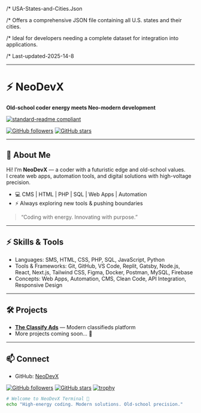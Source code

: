 /* USA-States-and-Cities.Json

/* Offers a comprehensive JSON file containing all U.S. states and their cities.

/* Ideal for developers needing a complete dataset for integration into applications.

/* Last-updated-2025-14-8 

---

# ⚡ NeoDevX
**Old-school coder energy meets Neo-modern development**  


[![standard-readme compliant](https://img.shields.io/badge/readme%20style-standard-brightgreen.svg?style=flat-square)](https://github.com/NeoDevX/standard-readme)

[![GitHub followers](https://img.shields.io/github/followers/NeoDevX?label=Follow&style=social)](https://github.com/NeoDevX)
[![GitHub stars](https://img.shields.io/github/stars/NeoDevX?style=social)](https://github.com/NeoDevX)

---

## 👋 About Me

Hi! I’m **NeoDevX** — a coder with a futuristic edge and old-school values.  
I create web apps, automation tools, and digital solutions with high-voltage precision.  

- 💻 CMS | HTML | PHP | SQL | Web Apps | Automation  
- ⚡ Always exploring new tools & pushing boundaries  
> “Coding with energy. Innovating with purpose.”

---

## ⚡ Skills & Tools
- Languages: SMS, HTML, CSS, PHP, SQL, JavaScript, Python  
- Tools & Frameworks: Git, GitHub, VS Code, Replit, Gatsby, Node.js, React, Next.js, Tailwind CSS, Figma, Docker, Postman, MySQL, Firebase  
- Concepts: Web Apps, Automation, CMS, Clean Code, API Integration, Responsive Design

---

## 🛠️ Projects
- **[The Classify Ads](https://www.TheClassifyAds.com)** — Modern classifieds platform  
- More projects coming soon… 🚀  

---

## 📫 Connect
- GitHub: [NeoDevX](https://github.com/NeoDevX)

[![GitHub followers](https://img.shields.io/github/followers/NeoDevX?label=Follow&style=social)](https://github.com/NeoDevX)
[![GitHub stars](https://img.shields.io/github/stars/NeoDevX?style=social)](https://github.com/NeoDevX)
[![trophy](https://github-profile-trophy.vercel.app/?username=NeoDevX&theme=onedark)](https://github.com/NeoDevX/github-profile-trophy) 


```bash
# Welcome to NeoDevX Terminal 🚀
echo "High-energy coding. Modern solutions. Old-school precision."







